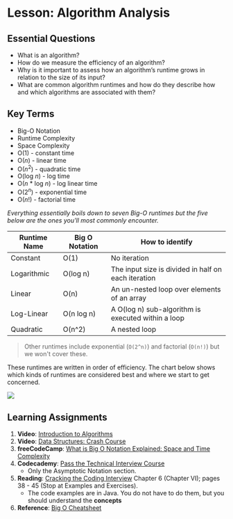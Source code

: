 # Lesson: Algorithm Analysis

## Essential Questions
* What is an algorithm?
* How do we measure the efficiency of an algorithm?
* Why is it important to assess how an algorithm’s runtime grows in relation to the size of its input?
* What are common algorithm runtimes and how do they describe how and which algorithms are associated with them?

## Key Terms
* Big-O Notation
* Runtime Complexity
* Space Complexity
* O(1) - constant time
* O(_n_) - linear time
* O(_n_<sup>2</sup>) - quadratic time
* O(log _n_) - log time
* O(_n_ * log _n_) - log linear time
* O(2<sup>_n_</sup>) - exponential time
* O(_n_!) - factorial time

*Everything essentially boils down to seven Big-O runtimes but the five below are the ones you'll most commonly encounter.*

| Runtime Name 	| Big O Notation 	| How to identify                                                                                                	|
|--------------	|----------------	|--------------------------------------------------------------------------------------------------------	|
| Constant     	| O(1)           	| No iteration                                                                 	|
| Logarithmic  	| O(log n)       	| The input size is divided in half on each iteration        	|
| Linear       	| O(n)           	| An un-nested loop over elements of an array                                             	|
| Log-Linear   	| O(n log n)     	| A O(log n) sub-algorithm is executed within a loop 	|
| Quadratic    	| O(n^2)         	| A nested loop                                                                              	|

> Other runtimes include exponential (`O(2^n)`) and factorial (`O(n!)`) but we won't cover these.

These runtimes are written in order of efficiency. The chart below shows which kinds of runtimes are considered best and where we start to get concerned.

![](./img/big-o-complexity-growth.jpeg)


## Learning Assignments
1. **Video**: [Introduction to Algorithms](https://www.youtube.com/watch?v=rL8X2mlNHPM)
2. **Video**: [Data Structures: Crash Course](https://www.youtube.com/watch?v=DuDz6B4cqVc)
3. **freeCodeCamp**: [What is Big O Notation Explained: Space and Time Complexity](https://www.freecodecamp.org/news/big-o-notation-why-it-matters-and-why-it-doesnt-1674cfa8a23c/)
3. **Codecademy**: [Pass the Technical Interview Course](https://www.codecademy.com/learn/paths/pass-the-technical-interview-with-javascript)
    * Only the Asymptotic Notation section.
5. **Reading**: [Cracking the Coding Interview](http://englishonlineclub.com/pdf/Cracking%20the%20Coding%20Interview%20-%20189%20Programming%20Questions%20and%20Solutions%20(6th%20Edition)%20[EnglishOnlineClub.com].pdf) Chapter 6 (Chapter VI); pages 38 - 45 (Stop at Examples and Exercises). 
    * The code examples are in Java. You do not have to do them, but you should understand the **concepts**
6. **Reference**: [Big O Cheatsheet](https://www.bigocheatsheet.com/)
